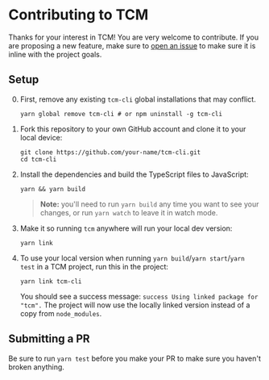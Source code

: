 # Contributing to TCM

Thanks for your interest in TCM! You are very welcome to contribute. If you are proposing a new feature, make sure to [open an issue](https://github.com/weiran-zsd/tcm-cli/issues/new/choose) to make sure it is inline with the project goals.

## Setup

0. First, remove any existing `tcm-cli` global installations that may conflict.

   ```
   yarn global remove tcm-cli # or npm uninstall -g tcm-cli
   ```

1. Fork this repository to your own GitHub account and clone it to your local device:

   ```
   git clone https://github.com/your-name/tcm-cli.git
   cd tcm-cli
   ```

1. Install the dependencies and build the TypeScript files to JavaScript:

   ```
   yarn && yarn build
   ```

   > **Note:** you'll need to run `yarn build` any time you want to see your changes, or run `yarn watch` to leave it in watch mode.

1. Make it so running `tcm` anywhere will run your local dev version:

   ```
   yarn link
   ```

4) To use your local version when running `yarn build`/`yarn start`/`yarn test` in a TCM project, run this in the project:

   ```
   yarn link tcm-cli
   ```

   You should see a success message: `success Using linked package for "tcm".` The project will now use the locally linked version instead of a copy from `node_modules`.

## Submitting a PR

Be sure to run `yarn test` before you make your PR to make sure you haven't broken anything.
